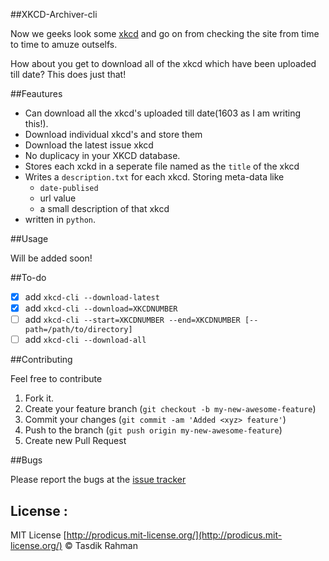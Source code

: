 ##XKCD-Archiver-cli

Now we geeks look some [xkcd](https://xkcd.com/) and go on from checking the site from time to time to amuze outselfs. 

How about you get to download all of the xkcd which have been uploaded till date? This does just that!

##Feautures

- Can download all the xkcd's uploaded till date(1603 as I am writing this!).
- Download individual xkcd's and store them
- Download the latest issue xkcd 
- No duplicacy in your XKCD database. 
- Stores each xckd in a seperate file named as the `title` of the xkcd
- Writes a `description.txt` for each xkcd. Storing meta-data like 
    - `date-publised`
    - url value
    - a small description of that xkcd
- written in `python`. 

##Usage

Will be added soon!

##To-do

- [x] add `xkcd-cli --download-latest`
- [x] add `xkcd-cli --download=XKCDNUMBER`
- [ ] add `xkcd-cli --start=XKCDNUMBER --end=XKCDNUMBER [--path=/path/to/directory]`
- [ ] add `xkcd-cli --download-all`

##Contributing

Feel free to contribute

1. Fork it.
2. Create your feature branch (`git checkout -b my-new-awesome-feature`)
3. Commit your changes (`git commit -am 'Added <xyz> feature'`)
4. Push to the branch (`git push origin my-new-awesome-feature`)
5. Create new Pull Request

##Bugs

Please report the bugs at the [issue tracker](https://github.com/prodicus/xkcd-archiver/issues)

## License :

MIT License [http://prodicus.mit-license.org/](http://prodicus.mit-license.org/) &copy; Tasdik Rahman